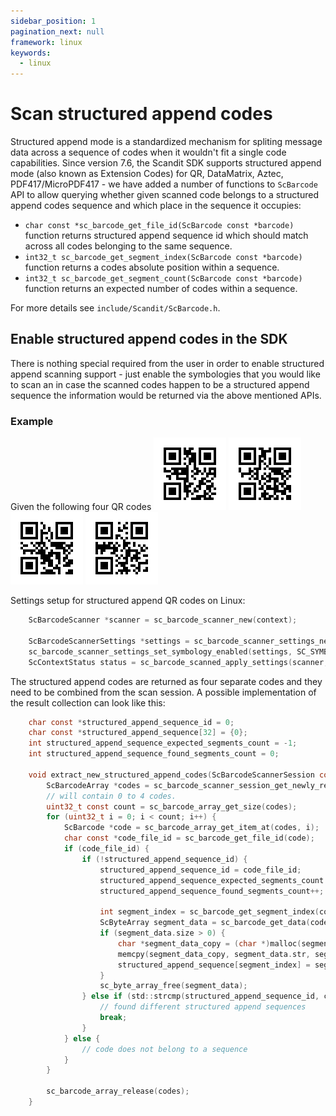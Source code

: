 ```yaml
---
sidebar_position: 1
pagination_next: null
framework: linux
keywords:
  - linux
---
```


# Scan structured append codes

Structured append mode is a standardized mechanism for spliting message data across a sequence of codes when
it wouldn't fit a single code capabilities.
Since version 7.6, the Scandit SDK supports structured append mode (also known as Extension Codes) for QR, DataMatrix, Aztec, PDF417/MicroPDF417 - we have added a number of functions to `ScBarcode` API to allow querying whether given scanned code belongs to a structured append codes sequence and which place in the sequence it occupies:

- `char const *sc_barcode_get_file_id(ScBarcode const *barcode)` function returns structured append sequence id which should match across all codes belonging to the same sequence.
- `int32_t sc_barcode_get_segment_index(ScBarcode const *barcode)` function returns a codes absolute position within a sequence.
- `int32_t sc_barcode_get_segment_count(ScBarcode const *barcode)` function returns an expected number of codes within a sequence.

For more details see `include/Scandit/ScBarcode.h`.

## Enable structured append codes in the SDK

There is nothing special required from the user in order to enable structured append scanning support - just enable the symbologies that you would like to scan an in case the scanned codes happen to be a structured append sequence the information would be returned via the above mentioned APIs.

### Example

Given the following four QR codes 
![QR structured append code #1](/static/img/symbologies/qr_sa_04_01.png)
![QR structured append code #2](/static/img/symbologies/qr_sa_04_02.png)
![QR structured append code #3](/static/img/symbologies/qr_sa_04_03.png)
![QR structured append code #4](/static/img/symbologies/qr_sa_04_04.png)

Settings setup for structured append QR codes on Linux:

```c
    ScBarcodeScanner *scanner = sc_barcode_scanner_new(context);

    ScBarcodeScannerSettings *settings = sc_barcode_scanner_settings_new();
    sc_barcode_scanner_settings_set_symbology_enabled(settings, SC_SYMBOLOGY_QR, SC_TRUE);
    ScContextStatus status = sc_barcode_scanned_apply_settings(scanner, settings);
```

The structured append codes are returned as four separate codes and they need to be combined from the scan session. A possible implementation of the result collection can look like this:

```c
    char const *structured_append_sequence_id = 0;
    char const *structured_append_sequence[32] = {0};
    int structured_append_sequence_expected_segments_count = -1;
    int structured_append_sequence_found_segments_count = 0;

    void extract_new_structured_append_codes(ScBarcodeScannerSession const *session) {
        ScBarcodeArray *codes = sc_barcode_scanner_session_get_newly_recognized_codes(session);
        // will contain 0 to 4 codes.
        uint32_t const count = sc_barcode_array_get_size(codes);
        for (uint32_t i = 0; i < count; i++) {
            ScBarcode *code = sc_barcode_array_get_item_at(codes, i);
            char const *code_file_id = sc_barcode_get_file_id(code);
            if (code_file_id) {
                if (!structured_append_sequence_id) {
                    structured_append_sequence_id = code_file_id;
                    structured_append_sequence_expected_segments_count = sc_barcode_get_segment_count(code)
                    structured_append_sequence_found_segments_count++;

                    int segment_index = sc_barcode_get_segment_index(code);
                    ScByteArray segment_data = sc_barcode_get_data(code);
                    if (segment_data.size > 0) {
                        char *segment_data_copy = (char *)malloc(segment_data.size);
                        memcpy(segment_data_copy, segment_data.str, segment_data.size);
                        structured_append_sequence[segment_index] = segment_data_copy;
                    }
                    sc_byte_array_free(segment_data);
                } else if (std::strcmp(structured_append_sequence_id, code_file_id) != 0) {
                    // found different structured append sequences
                    break;
                }
            } else {
                // code does not belong to a sequence
            }
        }

        sc_barcode_array_release(codes);
    }
```
